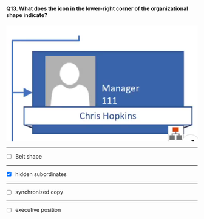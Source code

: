 #### Q13. What does the icon in the lower-right corner of the organizational shape indicate?

![image](images/visio005.png)

---

- [ ] Belt shape

---

- [x] hidden subordinates

---

- [ ] synchronized copy

---

- [ ] executive position
